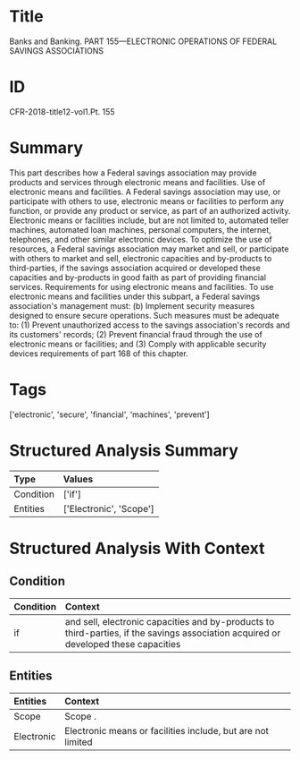 # Title

 Banks and Banking. PART 155—ELECTRONIC OPERATIONS OF FEDERAL SAVINGS ASSOCIATIONS


# ID

 CFR-2018-title12-vol1.Pt. 155


# Summary

This part describes how a Federal savings association may provide products and services through electronic means and facilities.
Use of electronic means and facilities.
A Federal savings association may use, or participate with others to use, electronic means or facilities to perform any function, or provide any product or service, as part of an authorized activity.
Electronic means or facilities include, but are not limited to, automated teller machines, automated loan machines, personal computers, the internet, telephones, and other similar electronic devices.
To optimize the use of resources, a Federal savings association may market and sell, or participate with others to market and sell, electronic capacities and by-products to third-parties, if the savings association acquired or developed these capacities and by-products in good faith as part of providing financial services.
Requirements for using electronic means and facilities.
To use electronic means and facilities under this subpart, a Federal savings association's management must:
(b) Implement security measures designed to ensure secure operations.
Such measures must be adequate to:
(1) Prevent unauthorized access to the savings association's records and its customers' records;
(2) Prevent financial fraud through the use of electronic means or facilities; and
(3) Comply with applicable security devices requirements of part 168 of this chapter.


# Tags

['electronic', 'secure', 'financial', 'machines', 'prevent']


# Structured Analysis Summary

| Type      | Values                  |
|:----------|:------------------------|
| Condition | ['if']                  |
| Entities  | ['Electronic', 'Scope'] |


# Structured Analysis With Context

 


## Condition

| Condition   | Context                                                                                                                             |
|:------------|:------------------------------------------------------------------------------------------------------------------------------------|
| if          | and sell, electronic capacities and by-products to third-parties, if the savings association acquired or developed these capacities |


## Entities

| Entities   | Context                                                     |
|:-----------|:------------------------------------------------------------|
| Scope      | Scope .                                                     |
| Electronic | Electronic means or facilities include, but are not limited |



